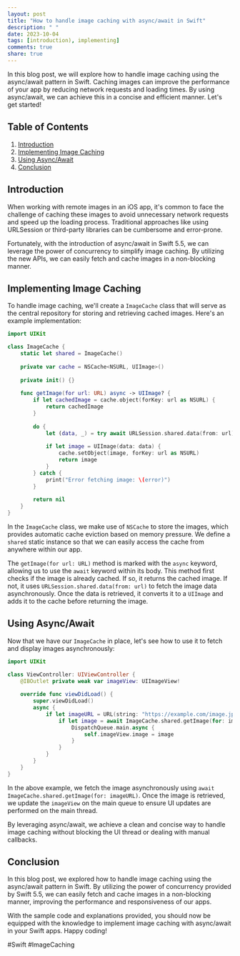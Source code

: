 ```yaml
---
layout: post
title: "How to handle image caching with async/await in Swift"
description: " "
date: 2023-10-04
tags: [introduction), implementing]
comments: true
share: true
---
```


In this blog post, we will explore how to handle image caching using the async/await pattern in Swift. Caching images can improve the performance of your app by reducing network requests and loading times. By using async/await, we can achieve this in a concise and efficient manner. Let's get started!

## Table of Contents

1. [Introduction](#introduction)
2. [Implementing Image Caching](#implementing-image-caching)
3. [Using Async/Await](#using-async-await)
4. [Conclusion](#conclusion)

## Introduction

When working with remote images in an iOS app, it's common to face the challenge of caching these images to avoid unnecessary network requests and speed up the loading process. Traditional approaches like using URLSession or third-party libraries can be cumbersome and error-prone.

Fortunately, with the introduction of async/await in Swift 5.5, we can leverage the power of concurrency to simplify image caching. By utilizing the new APIs, we can easily fetch and cache images in a non-blocking manner.

## Implementing Image Caching

To handle image caching, we'll create a `ImageCache` class that will serve as the central repository for storing and retrieving cached images. Here's an example implementation:

```swift
import UIKit

class ImageCache {
    static let shared = ImageCache()
    
    private var cache = NSCache<NSURL, UIImage>()
    
    private init() {}
    
    func getImage(for url: URL) async -> UIImage? {
        if let cachedImage = cache.object(forKey: url as NSURL) {
            return cachedImage
        }
        
        do {
            let (data, _) = try await URLSession.shared.data(from: url)
            
            if let image = UIImage(data: data) {
                cache.setObject(image, forKey: url as NSURL)
                return image
            }
        } catch {
            print("Error fetching image: \(error)")
        }
        
        return nil
    }
}
```

In the `ImageCache` class, we make use of `NSCache` to store the images, which provides automatic cache eviction based on memory pressure. We define a `shared` static instance so that we can easily access the cache from anywhere within our app.

The `getImage(for url: URL)` method is marked with the `async` keyword, allowing us to use the `await` keyword within its body. This method first checks if the image is already cached. If so, it returns the cached image. If not, it uses `URLSession.shared.data(from: url)` to fetch the image data asynchronously. Once the data is retrieved, it converts it to a `UIImage` and adds it to the cache before returning the image.

## Using Async/Await

Now that we have our `ImageCache` in place, let's see how to use it to fetch and display images asynchronously:

```swift
import UIKit

class ViewController: UIViewController {
    @IBOutlet private weak var imageView: UIImageView!
    
    override func viewDidLoad() {
        super.viewDidLoad()
        async {
            if let imageURL = URL(string: "https://example.com/image.jpg") {
                if let image = await ImageCache.shared.getImage(for: imageURL) {
                    DispatchQueue.main.async {
                        self.imageView.image = image
                    }
                }
            }
        }
    }
}
```

In the above example, we fetch the image asynchronously using `await ImageCache.shared.getImage(for: imageURL)`. Once the image is retrieved, we update the `imageView` on the main queue to ensure UI updates are performed on the main thread.

By leveraging async/await, we achieve a clean and concise way to handle image caching without blocking the UI thread or dealing with manual callbacks.

## Conclusion

In this blog post, we explored how to handle image caching using the async/await pattern in Swift. By utilizing the power of concurrency provided by Swift 5.5, we can easily fetch and cache images in a non-blocking manner, improving the performance and responsiveness of our apps.

With the sample code and explanations provided, you should now be equipped with the knowledge to implement image caching with async/await in your Swift apps. Happy coding! 

#Swift #ImageCaching